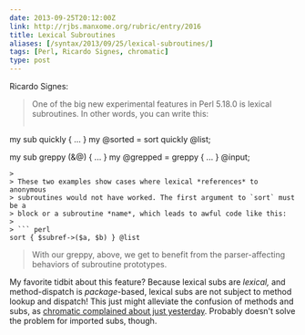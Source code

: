 ```yaml
--- 
date: 2013-09-25T20:12:00Z
link: http://rjbs.manxome.org/rubric/entry/2016
title: Lexical Subroutines
aliases: [/syntax/2013/09/25/lexical-subroutines/]
tags: [Perl, Ricardo Signes, chromatic]
type: post
---
```


Ricardo Signes:

> One of the big new experimental features in Perl 5.18.0 is lexical
> subroutines. In other words, you can write this:
>
> ``` perl
my sub quickly { ... }
my @sorted = sort quickly @list;

my sub greppy (&@) { ... }
my @grepped = greppy { ... } @input;
```
>
> These two examples show cases where lexical *references* to anonymous
> subroutines would not have worked. The first argument to `sort` must be a
> block or a subroutine *name*, which leads to awful code like this:
>
> ``` perl
sort { $subref->($a, $b) } @list
```
> 
> With our greppy, above, we get to benefit from the parser-affecting
> behaviors of subroutine prototypes.

My favorite tidbit about this feature? Because lexical subs are *lexical,* and
method-dispatch is *package*-based, lexical subs are not subject to method
lookup and dispatch! This just might alleviate the confusion of methods and
subs, as [chromatic complained about just yesterday]. Probably doesn't solve
the problem for imported subs, though.

  [chromatic complained about just yesterday]:
    http://www.modernperlbooks.com/mt/2013/09/functions-shouldnt-be-methods-yet-another-reminder.html
